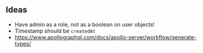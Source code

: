 ## Ideas

- Have admin as a role, not as a boolean on user objects!
- Timestamp should be `createdAt`
- https://www.apollographql.com/docs/apollo-server/workflow/generate-types/
